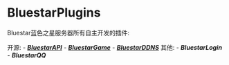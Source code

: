 # BluestarPlugins

Bluestar蓝色之星服务器所有自主开发的插件:

  开源:
    - [***BluestarAPI***](https://github.com/lanzhi6/BluestarAPI)
    - [***BluestarGame***](https://github.com/lanzhi6/BluestarGame)
    - [***BluestarDDNS***](https://github.com/lanzhi6/BluestarDDNS)
  其他:
    - ***BluestarLogin***
    - ***BluestarQQ***
